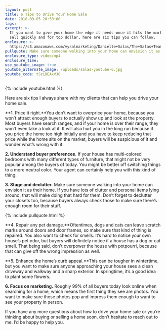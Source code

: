 ```yaml
---
layout: post
title: 6 Tips to Drive Your Home Sale
date: 2018-03-05 20:50:00
tags:
excerpt: >-
  If you want to give your home the edge it needs once it hits the market to
  sell quickly and for top dollar, here are six tips you can follow.
enclosure: >-
  https://s3.amazonaws.com/vyralmarketing/Danielle+Salas/The+Salas+Team-+6+Tips+to+Drive+Your+Home+Sale.mp4
pullquote: Make sure someone walking into your home can envision it as their home.
enclosure_type: video/mp4
enclosure_time:
use_youtube_image: true
youtube_alternate_image: /uploads/salas-youtube-6.jpg
youtube_code: tSzLDEAxVJ8
---
```


{% include youtube.html %}

Here are six tips I always share with my clients that can help you drive your home sale.

**1. Price it right.**You don’t want to overprice your home, because you won’t attract enough buyers to actually show up and look at the property. Most buyers have search ranges, and if your home is over their range, they won’t even take a look at it. It will also hurt you in the long run because if you price the home too high initially and you have to keep reducing that price while the home sits on the market, buyers will be suspicious of it and wonder what’s wrong with it.

**2. Understand buyer preferences.** If your house has multi-colored bedrooms with many different types of furniture, that might not be very popular among the buyers of today. You might be better off switching things to a more neutral color. Your agent can certainly help you with this kind of thing.

**3. Stage and declutter.** Make sure someone walking into your home can envision it as their home. If you have lots of clutter and personal items lying around, that will make doing that hard for them. Don’t forget to declutter your closets too, because buyers always check those to make sure there’s enough room for their stuff.

{% include pullquote.html %}

**4. Repair any pet damage.**Oftentimes, dogs and cats can leave scratch marks around doors and door frames, so make sure that kind of thing is repaired. You also want to check for smells. It’s hard to notice your own house’s pet odor, but buyers will definitely notice if a house has a dog or cat smell. That being said, don’t overpower the house with potpourri, because that can give off the wrong impression as well.

**5. Enhance the home’s curb appeal.**This can be tougher in wintertime, but you want to make sure anyone approaching your house sees a clean driveway and walkway and a sharp exterior. In springtime, it’s a good idea to plant some flowers.

**6. Focus on marketing.** Roughly 99% of all buyers today look online when searching for a home, which means the first thing they see are photos. You want to make sure those photos pop and impress them enough to want to see your property in person.

If you have any more questions about how to drive your home sale or you’re thinking about buying or selling a home soon, don’t hesitate to reach out to me. I’d be happy to help you.